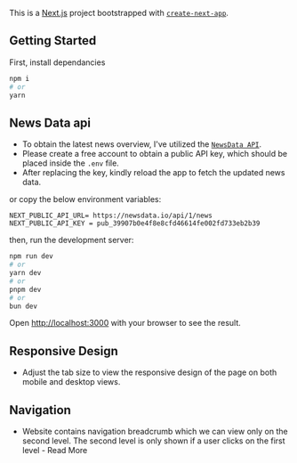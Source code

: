 This is a [Next.js](https://nextjs.org/) project bootstrapped with [`create-next-app`](https://github.com/vercel/next.js/tree/canary/packages/create-next-app).

## Getting Started

First, install dependancies

```bash
npm i
# or
yarn
```

## News Data api

- To obtain the latest news overview, I've utilized the [`NewsData API`](https://newsdata.io/).
- Please create a free account to obtain a public API key, which should be placed inside the `.env` file.
- After replacing the key, kindly reload the app to fetch the updated news data.

or copy the below environment variables:

```
NEXT_PUBLIC_API_URL= https://newsdata.io/api/1/news
NEXT_PUBLIC_API_KEY = pub_39907b0e4f8e8cfd46614fe002fd733eb2b39
```

then, run the development server:

```bash
npm run dev
# or
yarn dev
# or
pnpm dev
# or
bun dev
```

Open [http://localhost:3000](http://localhost:3000) with your browser to see the result.

## Responsive Design

- Adjust the tab size to view the responsive design of the page on both mobile and desktop views.

## Navigation

- Website contains navigation breadcrumb which we can view only on the second level. The second level is only shown if a user clicks on the first level - Read More
